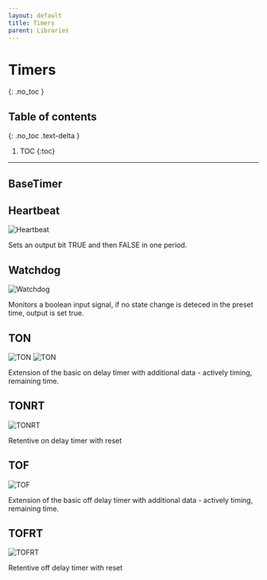 ```yaml
---
layout: default
title: Timers
parent: Libraries
---
```


# Timers
{: .no_toc }

## Table of contents
{: .no_toc .text-delta }

1. TOC
{:toc}

---

## BaseTimer

## Heartbeat
![Heartbeat](https://raw.githubusercontent.com/TwinCAT-Libre/source/blob/master/TcL_Timers/imgs/Heartbeat.jpg)

Sets an output bit TRUE and then FALSE in one period.

## Watchdog
![Watchdog](https://raw.githubusercontent.com/TwinCAT-Libre/source/blob/master/TcL_Timers/imgs/Watchdog.jpg)

Monitors a boolean input signal, if no state change is deteced in the preset time, output is set true. 

## TON
![TON](https://github.com/TwinCAT-Libre/source/blob/master/TcL_Timers/imgs/TON.jpg)
![TON](https://github.com/TwinCAT-Libre/source/raw/master/TcL_Timers/imgs/TON.jpg)


Extension of the basic on delay timer with additional data - actively timing, remaining time. 

## TONRT
![TONRT](https://github.com/TwinCAT-Libre/source/blob/master/TcL_Timers/imgs/TONRT.jpg)

Retentive on delay timer with reset

## TOF
![TOF](https://github.com/TwinCAT-Libre/source/blob/master/TcL_Timers/imgs/TOF.jpg)

Extension of the basic off delay timer with additional data - actively timing, remaining time. 

## TOFRT
![TOFRT](https://github.com/TwinCAT-Libre/source/blob/master/TcL_Timers/imgs/TOFRT.jpg)

Retentive off delay timer with reset

